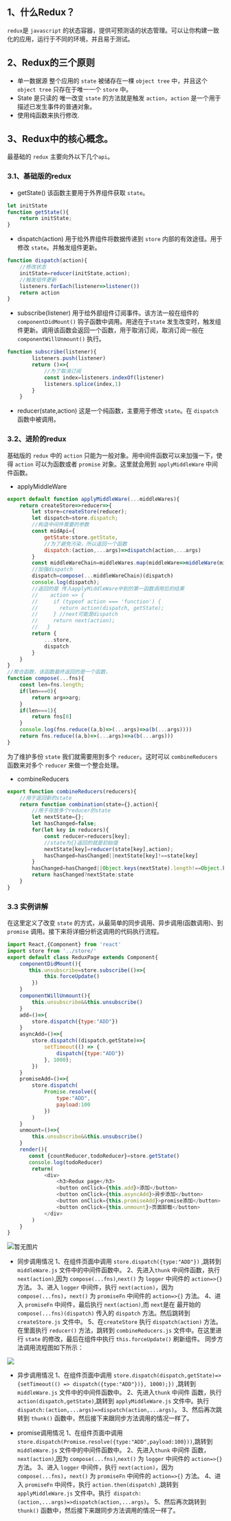 ## 1、什么Redux？
`redux`是 `javascript` 的状态容器，提供可预测话的状态管理。可以让你构建一致化的应用，运行于不同的环境，并且易于测试。
## 2、Redux的三个原则
+ 单一数据源
整个应用的 `state` 被储存在一棵 `object tree` 中，并且这个 `object tree` 只存在于唯一一个 `store` 中。
+ State 是只读的
唯一改变 `state` 的方法就是触发 `action`，`action` 是一个用于描述已发生事件的普通对象。
+ 使用纯函数来执行修改.
## 3、Redux中的核心概念。
最基础的 `redux` 主要向外以下几个`api`。
### 3.1、基础版的redux
+ getState()
该函数主要用于外界组件获取 `state`。
```js
let initState
function getState(){
    return initState;
}
```
+ dispatch(action)
用于给外界组件将数据传递到 `store` 内部的有效途径。用于修改 `state`。并触发组件更新。
```js
function dispatch(action){
    //修改状态
    initState=reducer(initState,action);
    //触发组件更新
    listeners.forEach(listener=>listener())
    return action
}
```
+ subscribe(listener)
用于给外部组件订阅事件。该方法一般在组件的 `componentDidMount()` 钩子函数中调用。用途在于`state` 发生改变时，触发组件更新。调用该函数会返回一个函数，用于取消订阅，取消订阅一般在 `componentWillUnmount()` 执行。
```js
function subscribe(listener){
        listeners.push(listener)
        return ()=>{
            //为了取消订阅
            const index=listeners.indexOf(listener)
            listeners.splice(index,1)
        }
    }
```
+ reducer(state,action)
这是一个纯函数，主要用于修改 `state`。在 `dispatch`函数中被调用。

### 3.2、进阶的redux
基础版的 `redux` 中的 `action` 只能为一般对象。用中间件函数可以来加强一下，使得 `action` 可以为函数或者 `promise` 对象。这里就会用到 `applyMiddleWare` 中间件函数。
+ applyMiddleWare
```js
export default function applyMiddleWare(...middleWares){
    return createStore=>reducer=>{
        let store=createStore(reducer);
        let dispatch=store.dispatch;
        //构造中间件需要的参数
        const midApi={
            getState:store.getState,
            //为了避免污染，所以返回一个函数
            dispatch:(action,...args)=>dispatch(action,...args)
        }
        const middleWareChain=middleWares.map(middleWare=>middleWare(midApi));
        //加强dispatch
        dispatch=compose(...middleWareChain)(dispatch)
        console.log(dispatch);
        //返回的是 传入applyMiddleWare中到的第一函数调用后的结果
        //    action => {
        //     if (typeof action === 'function') {
        //       return action(dispatch, getState);
        //     } //next可能是dispatch
        //     return next(action);
        //   }
        return {
            ...store,
            dispatch
        }
    }
}
//聚合函数，该函数最终返回的是一个函数，
function compose(...fns){
    const len=fns.length;
    if(len===0){
        return arg=>arg;
    }
    if(len===1){
        return fns[0]
    }
    console.log(fns.reduce((a,b)=>(...args)=>a(b(...args))))
    return fns.reduce((a,b)=>(...args)=>a(b(...args)))
}
```
为了维护多份 `state` 我们就需要用到多个 `reducer`。这时可以 `combineReducers` 函数来对多个 `reducer` 来做一个整合处理。
+ combineReducers
```js
export function combineReducers(reducers){
    //用于返回新的state
    return function combination(state={},action){
        //用于存放多个reducer的state
        let nextState={};
        let hasChanged=false;
        for(let key in reducers){
            const reducer=reducers[key];
            //state为{}返回的就是初始值
            nextState[key]=reducer(state[key],action);
            hasChanged=hasChanged||nextState[key]!==state[key]
        }
        hasChanged=hasChanged||Object.keys(nextState).length!==Object.keys(state).length;
        return hasChanged?nextState:state
    } 
}
```
### 3.3 实例讲解
在这里定义了改变 `state` 的方式，从最简单的同步调用、异步调用(函数调用)、到 `promise` 调用。接下来将详细分析这调用的代码执行流程。
```js
import React,{Component} from 'react'
import store from '../store/'
export default class ReduxPage extends Component{
    componentDidMount(){
       this.unsubscribe=store.subscribe(()=>{
            this.forceUpdate()
        })
    }
    componentWillUnmount(){
        this.unsubscribe&&this.unsubscribe()
    }
    add=()=>{
        store.dispatch({type:"ADD"})
    }
    asyncAdd=()=>{
        store.dispatch((dispatch,getState)=>{
            setTimeout(() => {
                dispatch({type:"ADD"})
            }, 1000);
        })
    }
    promiseAdd=()=>{
        store.dispatch(
            Promise.resolve({
                type:"ADD",
                payload:100
            })
        )
    }
    unmount=()=>{
        this.unsubscribe&&this.unsubscribe()
    }
    render(){
       const {countReducer,todoReducer}=store.getState()
       console.log(todoReducer)
        return(
            <div>
                <h3>Redux page</h3>
                <button onClick={this.add}>添加</button>
                <button onClick={this.asyncAdd}>异步添加</button>
                <button onClick={this.promiseAdd}>promise添加</button>
                <button onClick={this.unmount}>页面卸载</button>
            </div>
        )
    }
}
```
<img src="../../images/加强版redux架构图.png"  alt="暂无图片"/>

+ 同步调用情况
1、在组件页面中调用 `store.dispatch({type:"ADD"})` ,跳转到 `middleWare.js` 文件中的中间件函数中。
2、先进入`thunk` 中间件函数，执行 `next(action)`,因为 `compose(...fns)`,`next()` 为 `logger` 中间件的 `action=>{}` 方法。
3、进入 `logger` 中间件，执行 `next(action)`，因为`compose(...fns)`，`next()` 为 `promiseFn` 中间件的 `action=>{}` 方法。
4、进入 `promiseFn` 中间件，最后执行  `next(action)`,而 `next`是在 最开始的 `compose(...fns)(dispatch)` 传入的 `dispatch` 方法。然后跳转到 `createStore.js` 文件中。
5、在`createStore` 执行 `dispatch(action)` 方法。在里面执行 `reducer()` 方法，跳转到 `combineReducers.js` 文件中。在这里进行 `state` 的修改，最后在组件中执行 `this.forceUpdate()` 刷新组件。
同步方法调用流程图如下所示：
<img src="../../images/redux同步操作路程图.png" />

+ 异步调用情况
1、在组件页面中调用 `store.dispatch(dispatch,getState)=>{setTimeout(() => dispatch({type:"ADD"})}, 1000);})` ,跳转到 `middleWare.js` 文件中的中间件函数中。
2、先进入`thunk` 中间件 函数，执行 `action(dispatch,getState)`,跳转到 `applyMiddleWare.js` 文件中。执行` dispatch:(action,...args)=>dispatch(action,...args)`。
3、然后再次跳转到 `thunk()` 函数中，然后接下来跟同步方法调用的情况一样了。

+ promise调用情况
1、在组件页面中调用 `store.dispatch(Promise.resolve({type:"ADD",payload:100}))`,跳转到 `middleWare.js` 文件中的中间件函数中。
2、先进入`thunk` 中间件 函数， `next(action)`,因为 `compose(...fns)`,`next()` 为 `logger` 中间件的 `action=>{}` 方法。
3、进入 `logger` 中间件，执行 `next(action)`，因为`compose(...fns)`，`next()` 为 `promiseFn` 中间件的 `action=>{}` 方法。
4、进入 `promiseFn` 中间件，执行 `action.then(dispatch)` ,跳转到 `applyMiddleWare.js` 文件中。执行` dispatch:(action,...args)=>dispatch(action,...args)`。
5、然后再次跳转到 `thunk()` 函数中，然后接下来跟同步方法调用的情况一样了。


